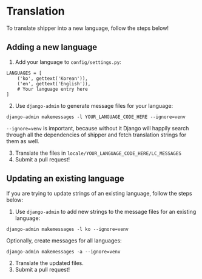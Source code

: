 # Translation

To translate shipper into a new language, follow the steps below!

## Adding a new language

1. Add your language to `config/settings.py`:

```
LANGUAGES = [
    ('ko', gettext('Korean')),
    ('en', gettext('English')),
    # Your language entry here
]
```

2. Use `django-admin` to generate message files for your language:

```
django-admin makemessages -l YOUR_LANGUAGE_CODE_HERE --ignore=venv
```

`--ignore=venv` is important, because without it Django will happily search through all the dependencies of shipper and fetch translation strings for them as well.

3. Translate the files in `locale/YOUR_LANGUAGE_CODE_HERE/LC_MESSAGES`
4. Submit a pull request!

## Updating an existing language

If you are trying to update strings of an existing language, follow the steps below:

1. Use `django-admin` to add new strings to the message files for an existing language:

```
django-admin makemessages -l ko --ignore=venv
```

Optionally, create messages for all languages:

```
django-admin makemessages -a --ignore=venv
```

2. Translate the updated files.
3. Submit a pull request!

